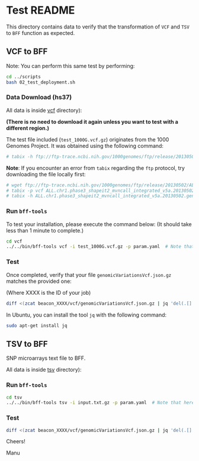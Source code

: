 
# Test README

This directory contains data to verify that the transformation of `VCF` and `TSV` to `BFF` function as expected.

## VCF to BFF

Note: You can perform this same test by performing:

```bash
cd ../scripts
bash 02_test_deployment.sh
```

### Data Download (hs37)

All data is inside [vcf](./vcf) directory):

**(There is no need to download it again unless you want to test with a different region.)**

The test file included (`test_1000G.vcf.gz`) originates from the 1000 Genomes Project. It was obtained using the following command:

```bash
# tabix -h ftp://ftp-trace.ncbi.nih.gov/1000genomes/ftp/release/20130502/ALL.chr1.phase3_shapeit2_mvncall_integrated_v5a.20130502.genotypes.vcf.gz 1:10000-200000 | bgzip > test_1000G.vcf.gz
```

**Note**: If you encounter an error from `tabix` regarding the `ftp` protocol, try downloading the file locally first:

```bash
# wget ftp://ftp-trace.ncbi.nih.gov/1000genomes/ftp/release/20130502/ALL.chr1.phase3_shapeit2_mvncall_integrated_v5a.20130502.genotypes.vcf.gz
# tabix -p vcf ALL.chr1.phase3_shapeit2_mvncall_integrated_v5a.20130502.genotypes.vcf.gz
# tabix -h ALL.chr1.phase3_shapeit2_mvncall_integrated_v5a.20130502.genotypes.vcf.gz | 1:10000-200000 | bgzip > test_1000G.vcf.gz
```

### Run `bff-tools`

To test your installation, please execute the command below:
(It should take less than 1 minute to complete.)

```bash
cd vcf
../../bin/bff-tools vcf -i test_1000G.vcf.gz -p param.yaml  # Note that here we used hs37 as the reference genome
```

### Test

Once completed, verify that your file `genomicVariationsVcf.json.gz` matches the provided one:

(Where XXXX is the ID of your job)

```bash
diff <(zcat beacon_XXXX/vcf/genomicVariationsVcf.json.gz | jq 'del(.[]._info)' -S) <(zcat beacon_166403275914916/vcf/genomicVariationsVcf.json.gz | jq 'del(.[]._info)' -S) 
```

In Ubuntu, you can install the tool `jq` with the following command:

```bash
sudo apt-get install jq
```

## TSV to BFF

SNP microarrays text file to BFF.

All data is inside [tsv](./tsv) directory):

### Run `bff-tools`

```bash
cd tsv
../../bin/bff-tools tsv -i input.txt.gz -p param.yaml  # Note that here we used hs37 as the reference genome
```

### Test

```bash
diff <(zcat beacon_XXXX/vcf/genomicVariationsVcf.json.gz | jq 'del(.[]._info)' -S) <(zcat beacon_174721318508733/vcf/genomicVariationsVcf.json.gz | jq 'del(.[]._info)' -S)
```

Cheers!

Manu

